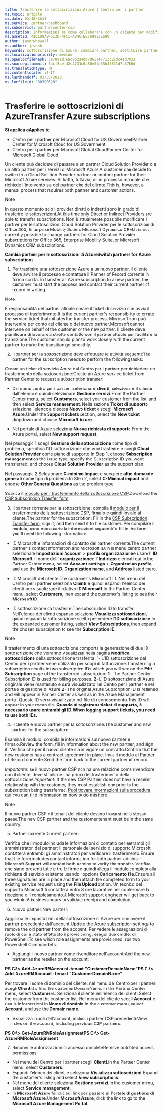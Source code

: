 ```yaml
---
title: Trasferire le sottoscrizioni Azure | Centro per i partner
ms.topic: article
ms.date: 03/15/2019
ms.service: partner-dashboard
ms.subservice: partnercenter-csp
description: Informazioni su come collaborare con un cliente per modificare il partner nel programma Cloud Solution Provider che il cliente userà per i servizi di Azure.
ms.assetid: 42D1D9AB-613D-4FC1-A846-EE769923E699
author: jasonwhowell
ms.author: jasonh
keywords: sottoscrizione di azure, cambiare partner, sostituire partner, ottenere nuovo partner, partner diverso
ms.localizationpriority: medium
ms.openlocfilehash: 3a709ad7eac9b2a4db7063a47713c27dc41d7833
ms.sourcegitcommit: 5dcf8cefd2c4731c6a80e57c65b43521d7c37b6d
ms.translationtype: MT
ms.contentlocale: it-IT
ms.lasthandoff: 03/30/2020
ms.locfileid: "80390620"
---
```

# <a name="transfer-azure-subscriptions"></a><span data-ttu-id="38c72-104">Trasferire le sottoscrizioni di Azure</span><span class="sxs-lookup"><span data-stu-id="38c72-104">Transfer Azure subscriptions</span></span> 

<span data-ttu-id="38c72-105">**Si applica a**</span><span class="sxs-lookup"><span data-stu-id="38c72-105">**Applies to**</span></span>

- <span data-ttu-id="38c72-106">Centro per i partner per Microsoft Cloud for US Government</span><span class="sxs-lookup"><span data-stu-id="38c72-106">Partner Center for Microsoft Cloud for US Government</span></span>
- <span data-ttu-id="38c72-107">Centro per i partner per Microsoft Global Cloud</span><span class="sxs-lookup"><span data-stu-id="38c72-107">Partner Center for Microsoft Global Cloud</span></span>

<span data-ttu-id="38c72-108">Un cliente può decidere di passare a un partner Cloud Solution Provider o a un altro partner per i servizi di Microsoft Azure.</span><span class="sxs-lookup"><span data-stu-id="38c72-108">A customer can decide to switch to a Cloud Solution Provider partner or another partner for their Microsoft Azure services.</span></span> <span data-ttu-id="38c72-109">Si tratta, tuttavia, di un processo manuale che richiede l'intervento sia del partner che del cliente.</span><span class="sxs-lookup"><span data-stu-id="38c72-109">This is, however, a manual process that requires both partner and customer actions.</span></span>

>[!Note]  
><span data-ttu-id="38c72-110">In questo momento solo i provider diretti o indiretti sono in grado di trasferire le sottoscrizioni.</span><span class="sxs-lookup"><span data-stu-id="38c72-110">At this time only Direct or Indirect Providers are able to transfer subscriptions.</span></span>
><span data-ttu-id="38c72-111">Non è attualmente possibile modificare i partner per le sottoscrizioni Cloud Solution Provider per le sottoscrizioni di Office 365, Enterprise Mobility Suite o Microsoft Dynamics CRM.</span><span class="sxs-lookup"><span data-stu-id="38c72-111">It is not currently possible to change partners for Cloud Solution Provider subscriptions for Office 365, Enterprise Mobility Suite, or Microsoft Dynamics CRM subscriptions.</span></span>



<span data-ttu-id="38c72-112">**Cambia partner per le sottoscrizioni di Azure**</span><span class="sxs-lookup"><span data-stu-id="38c72-112">**Switch partners for Azure subscriptions**</span></span>

1. <span data-ttu-id="38c72-113">Per trasferire una sottoscrizione Azure a un nuovo partner, il cliente deve avviare il processo e contattare il Partner of Record corrente in forma scritta.</span><span class="sxs-lookup"><span data-stu-id="38c72-113">To transfer an Azure subscription to a new partner, the customer must start the process and contact their current partner of record in writing.</span></span> 
>[!Note]
><span data-ttu-id="38c72-114">È responsabilità del partner attuale creare il ticket di servizio che avvia il processo di trasferimento.</span><span class="sxs-lookup"><span data-stu-id="38c72-114">It is the current partner's responsibility to create the service ticket that initiates the transfer process.</span></span> <span data-ttu-id="38c72-115">Microsoft non può intervenire per conto del cliente o del nuovo partner.</span><span class="sxs-lookup"><span data-stu-id="38c72-115">Microsoft cannot intervene on behalf of the customer or the new partner.</span></span> <span data-ttu-id="38c72-116">Il cliente deve pianificare di lavorare a stretto contatto con il partner attuale per facilitare la transizione.</span><span class="sxs-lookup"><span data-stu-id="38c72-116">The customer should plan to work closely with the current partner to make the transition go smoothly.</span></span>

2. <span data-ttu-id="38c72-117">Il partner per la sottoscrizione deve effettuare le attività seguenti:</span><span class="sxs-lookup"><span data-stu-id="38c72-117">The partner for the subscription needs to perform the following tasks:</span></span>

<span data-ttu-id="38c72-118">Creare un ticket di servizio Azure dal Centro per i partner per richiedere un trasferimento della sottoscrizione:</span><span class="sxs-lookup"><span data-stu-id="38c72-118">Create an Azure service ticket from Partner Center to request a subscription transfer:</span></span>
-   <span data-ttu-id="38c72-119">Dal menu centro per i partner selezionare **clienti**, selezionare il cliente dall'elenco e quindi selezionare **Gestione servizi**.</span><span class="sxs-lookup"><span data-stu-id="38c72-119">From the Partner Center menu, select **Customers**, select your customer from the list, and then select **Service management**.</span></span> <span data-ttu-id="38c72-120">Nella sezione **Ticket di supporto** seleziona l'elenco a discesa **Nuovo ticket** e scegli **Microsoft Azure**.</span><span class="sxs-lookup"><span data-stu-id="38c72-120">Under the **Support tickets** section, select the **New ticket** dropdown and choose **Microsoft Azure**.</span></span>

-   <span data-ttu-id="38c72-121">Nel portale di Azure seleziona **Nuova richiesta di supporto**.</span><span class="sxs-lookup"><span data-stu-id="38c72-121">From the Azure portal, select **New support request**.</span></span>

<span data-ttu-id="38c72-122">Nel passaggio 1 scegli **Gestione della sottoscrizione** come tipo di problema, specifica l'ID sottoscrizione che vuoi trasferire e scegli **Cloud Solution Provider** come piano di supporto.</span><span class="sxs-lookup"><span data-stu-id="38c72-122">In Step 1, choose **Subscription management** as the issue type, specify the Subscription ID you want transferred, and choose **Cloud Solution Provider** as the support plan.</span></span>

<span data-ttu-id="38c72-123">Nel passaggio 2 Selezionare **C-minimo Impact** e scegliere **altre domande generali** come tipo di problema.</span><span class="sxs-lookup"><span data-stu-id="38c72-123">In Step 2, select **C-Minimal impact** and choose **Other General Questions** as the problem type.</span></span>

<span data-ttu-id="38c72-124">Scarica il [modulo per il trasferimento della sottoscrizione CSP](https://assets.windowsphone.com/5222c408-e546-4e01-b72a-2ec7d4c43d57/CSP_Subscription_Transfer_Form_Azure_InvariantCulture_Default.zip).</span><span class="sxs-lookup"><span data-stu-id="38c72-124">Download the [CSP Subscription Transfer form](https://assets.windowsphone.com/5222c408-e546-4e01-b72a-2ec7d4c43d57/CSP_Subscription_Transfer_Form_Azure_InvariantCulture_Default.zip).</span></span>

3. <span data-ttu-id="38c72-125">Il partner corrente per la sottoscrizione: compila il [modulo per il trasferimento della sottoscrizione CSP](https://assets.windowsphone.com/5222c408-e546-4e01-b72a-2ec7d4c43d57/CSP_Subscription_Transfer_Form_Azure_InvariantCulture_Default.zip), firmalo e quindi invialo al cliente.</span><span class="sxs-lookup"><span data-stu-id="38c72-125">The partner for the subscription: Fill in the [CSP Subscription Transfer form](https://assets.windowsphone.com/5222c408-e546-4e01-b72a-2ec7d4c43d57/CSP_Subscription_Transfer_Form_Azure_InvariantCulture_Default.zip), sign it, and then send it to the customer.</span></span> <span data-ttu-id="38c72-126">Per compilare il modulo, sono necessarie le informazioni seguenti:</span><span class="sxs-lookup"><span data-stu-id="38c72-126">To fill in the form, you'll need the following information:</span></span>

- <span data-ttu-id="38c72-127">ID Microsoft e informazioni di contatto del partner corrente.</span><span class="sxs-lookup"><span data-stu-id="38c72-127">The current partner's contact information and Microsoft ID.</span></span> <span data-ttu-id="38c72-128">Nel menu centro partner selezionare **Impostazioni Account** &gt; **profilo organizzazione**e usare l' **ID Microsoft**, il nome dell' **organizzazione**e l' **Indirizzo** elencati qui.</span><span class="sxs-lookup"><span data-stu-id="38c72-128">In the Partner Center menu, select **Account settings** &gt; **Organization profile**, and use the **Microsoft ID**, **Organization name**, and **Address** listed there.</span></span>

- <span data-ttu-id="38c72-129">ID Microsoft del cliente.</span><span class="sxs-lookup"><span data-stu-id="38c72-129">The customer's Microsoft ID.</span></span> <span data-ttu-id="38c72-130">Nel menu del Centro per i partner seleziona **Clienti** e quindi espandi l'elenco dei clienti per visualizzare il relativo **ID Microsoft**.</span><span class="sxs-lookup"><span data-stu-id="38c72-130">In the Partner Center menu, select **Customers**, then expand the customer's listing to see their **Microsoft ID**.</span></span>

- <span data-ttu-id="38c72-131">ID sottoscrizione da trasferire.</span><span class="sxs-lookup"><span data-stu-id="38c72-131">The subscription ID to transfer.</span></span> <span data-ttu-id="38c72-132">Nell'elenco dei clienti espanso seleziona **Visualizza sottoscrizioni**, quindi espandi la sottoscrizione scelta per vedere l'**ID sottoscrizione**.</span><span class="sxs-lookup"><span data-stu-id="38c72-132">In the expanded customer listing, select **View Subscriptions**, then expand the chosen subscription to see the **Subscription ID**.</span></span>

>[!Note]
><span data-ttu-id="38c72-133">Il trasferimento di una sottoscrizione comporta la generazione di due ID sottoscrizione che verranno visualizzati nella pagina **Modifica sottoscrizione** della sottoscrizione trasferita: **1**- L'ID sottoscrizione del Centro per i partner viene utilizzato per scopi di fatturazione.</span><span class="sxs-lookup"><span data-stu-id="38c72-133">Transferring a subscription results in two subscription IDs which you will see on the **Edit Subscription** page of the transferred subscription: **1**- The Partner Center Subscription ID is used for billing purposes.</span></span> 
<span data-ttu-id="38c72-134">**2**- L'ID sottoscrizione di Azure originale viene mantenuto e sarà visualizzato nel Centro per i partner e nel portale di gestione di Azure.</span><span class="sxs-lookup"><span data-stu-id="38c72-134">**2**-  The original Azure Subscription ID is retained and will appear in Partner Center as well as in the Azure Management portal.</span></span> <span data-ttu-id="38c72-135">Questo ID verrà visualizzato nel file di riconoscimento.</span><span class="sxs-lookup"><span data-stu-id="38c72-135">This ID will appear in your recon file.</span></span>  <span data-ttu-id="38c72-136">**Quando si registrano ticket di supporto, è necessario usare entrambi gli ID.**</span><span class="sxs-lookup"><span data-stu-id="38c72-136">**When logging support tickets, you need to use both IDs.**</span></span>

4. <span data-ttu-id="38c72-137">Il cliente e nuovo partner per la sottoscrizione:</span><span class="sxs-lookup"><span data-stu-id="38c72-137">The customer and new partner for the subscription:</span></span>

<span data-ttu-id="38c72-138">Esamina il modulo, compila le informazioni sul nuovo partner e firmalo.</span><span class="sxs-lookup"><span data-stu-id="38c72-138">Review the form, fill in information about the new partner, and sign it.</span></span> <span data-ttu-id="38c72-139">Verifica che per il nuovo cliente sia in vigore un contratto.</span><span class="sxs-lookup"><span data-stu-id="38c72-139">Confirm that the new customer has a contract agreement in place.</span></span> <span data-ttu-id="38c72-140">Invia il modulo al Partner of Record corrente.</span><span class="sxs-lookup"><span data-stu-id="38c72-140">Send the form back to the current partner of record.</span></span>

<span data-ttu-id="38c72-141">*Importante*: se il nuovo partner CSP non ha una relazione come rivenditore con il cliente, deve stabilirne una prima del trasferimento della sottoscrizione.</span><span class="sxs-lookup"><span data-stu-id="38c72-141">*Important*: If the new CSP Partner does not have a reseller relationship with the customer, they must establish one prior to the subscription being transferred.</span></span> <span data-ttu-id="38c72-142">[Puoi trovare informazioni sulla procedura qui](request-a-relationship-with-a-customer.md).</span><span class="sxs-lookup"><span data-stu-id="38c72-142">[You can find information on how to do this here](request-a-relationship-with-a-customer.md).</span></span>

>[!Note]
><span data-ttu-id="38c72-143">Il nuovo partner CSP e il tenant del cliente devono trovarsi nello stesso paese.</span><span class="sxs-lookup"><span data-stu-id="38c72-143">The new CSP partner and the customer tenant must be in the same country.</span></span> 

5. <span data-ttu-id="38c72-144">Partner corrente:</span><span class="sxs-lookup"><span data-stu-id="38c72-144">Current partner:</span></span>

<span data-ttu-id="38c72-145">Verifica che il modulo includa le informazioni di contatto per entrambi gli amministratori del partner: il personale del servizio di supporto Microsoft contatterà entrambi gli amministratori per verificare il trasferimento.</span><span class="sxs-lookup"><span data-stu-id="38c72-145">Ensure that the form includes contact information for both partner admins—Microsoft Support will contact both admins to verify the transfer.</span></span> <span data-ttu-id="38c72-146">Verifica che siano presenti tutte e tre le firme e quindi allega il modulo completo alla richiesta di servizio esistente usando l'opzione **Caricamento file**.</span><span class="sxs-lookup"><span data-stu-id="38c72-146">Ensure all three signatures are in place and then attach the completed form to your existing service request using the **File Upload** option.</span></span> <span data-ttu-id="38c72-147">Un tecnico del supporto Microsoft ti contatterà entro 8 ore lavorative per confermare la ricezione e il completamento.</span><span class="sxs-lookup"><span data-stu-id="38c72-147">A Microsoft support engineer will get back to you within 8 business hours to validate receipt and completion.</span></span>

6. <span data-ttu-id="38c72-148">Nuovo partner:</span><span class="sxs-lookup"><span data-stu-id="38c72-148">New partner:</span></span>

<span data-ttu-id="38c72-149">Aggiorna le impostazioni della sottoscrizione di Azure per rimuovere il partner precedente dall'account.</span><span class="sxs-lookup"><span data-stu-id="38c72-149">Update the Azure subscription settings to remove the old partner from the account.</span></span> <span data-ttu-id="38c72-150">Per vedere le assegnazioni di ruolo di cui è stato effettuato il provisioning, esegui due cmdlet di PowerShell.</span><span class="sxs-lookup"><span data-stu-id="38c72-150">To see which role assignments are provisioned, run two Powershell Commandlets.</span></span>

-   <span data-ttu-id="38c72-151">Aggiungi il nuovo partner come rivenditore nell'account:</span><span class="sxs-lookup"><span data-stu-id="38c72-151">Add the new partner as the reseller on the account:</span></span>

<span data-ttu-id="38c72-152">**PS C:\\&gt; Add-AzureRMAccount-tenant "CustomerDomainName"**</span><span class="sxs-lookup"><span data-stu-id="38c72-152">**PS C:\\&gt; Add-AzureRMAccount -tenant "CustomerDomainName"**</span></span>

<span data-ttu-id="38c72-153">Per trovare il nome di dominio del cliente: nel menu del Centro per i partner scegli **Clienti**.</span><span class="sxs-lookup"><span data-stu-id="38c72-153">To find the customerDomainName: in the Partner Center menu, select **Customers**.</span></span> <span data-ttu-id="38c72-154">Seleziona il cliente nell'elenco dei clienti.</span><span class="sxs-lookup"><span data-stu-id="38c72-154">Select the customer from the customer list.</span></span> <span data-ttu-id="38c72-155">Nel menu del cliente scegli **Account** e usa le informazioni in **Nome di dominio**.</span><span class="sxs-lookup"><span data-stu-id="38c72-155">In the customer menu, select **Account**, and use the **Domain name**.</span></span>

-   <span data-ttu-id="38c72-156">Visualizza i ruoli dell'account, inclusi i partner CSP precedenti:</span><span class="sxs-lookup"><span data-stu-id="38c72-156">View roles on the account, including previous CSP partners:</span></span>

<span data-ttu-id="38c72-157">**PS C:\\&gt; Get-AzureRMRoleAssignment**</span><span class="sxs-lookup"><span data-stu-id="38c72-157">**PS C:\\&gt; Get-AzureRMRoleAssignment**</span></span>

7. <span data-ttu-id="38c72-158">Rimuovi le autorizzazioni di accesso obsolete</span><span class="sxs-lookup"><span data-stu-id="38c72-158">Remove outdated access permissions</span></span>

-  <span data-ttu-id="38c72-159">Nel menu del Centro per i partner scegli **Clienti**.</span><span class="sxs-lookup"><span data-stu-id="38c72-159">In the Partner Center menu, select **Customers**.</span></span> 
-  <span data-ttu-id="38c72-160">Espandi l'elenco dei clienti e seleziona **Visualizza sottoscrizioni**.</span><span class="sxs-lookup"><span data-stu-id="38c72-160">Expand the customer's listing and select **View subscriptions**.</span></span> 
-  <span data-ttu-id="38c72-161">Nel menu del cliente seleziona **Gestione servizi**.</span><span class="sxs-lookup"><span data-stu-id="38c72-161">In the customer menu, select **Service management**.</span></span> 
-  <span data-ttu-id="38c72-162">In **Microsoft Azure** fai clic sul link per passare al **Portale di gestione di Microsoft Azure**.</span><span class="sxs-lookup"><span data-stu-id="38c72-162">Under **Microsoft Azure**, click the link to go to the **Microsoft Azure Management Portal**.</span></span>

 

 



